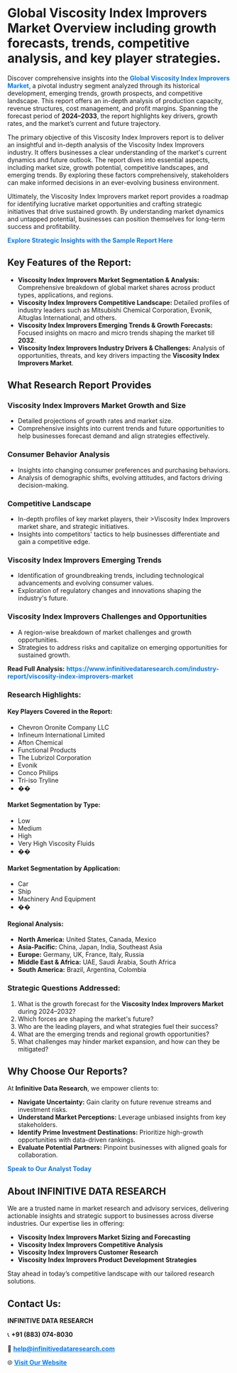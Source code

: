 <h1>Global Viscosity Index Improvers Market Overview including growth forecasts, trends, competitive analysis, and key player strategies.</h1>
<p>
Discover comprehensive insights into the 
<a href="https://www.infinitivedataresearch.com/industry-report/viscosity-index-improvers-market" rel="dofollow" style="color: #007BFF; text-decoration: none;"><strong>Global Viscosity Index Improvers Market</strong></a>, a pivotal industry segment analyzed through its historical development, emerging trends, growth prospects, and competitive landscape. This report offers an in-depth analysis of production capacity, revenue structures, cost management, and profit margins. Spanning the forecast period of <strong>2024–2033</strong>, the report highlights key drivers, growth rates, and the market’s current and future trajectory.
</p>
<p>
The primary objective of this Viscosity Index Improvers report is to deliver an insightful and in-depth analysis of the Viscosity Index Improvers industry. It offers businesses a clear understanding of the market's current dynamics and future outlook. The report dives into essential aspects, including market size, growth potential, competitive landscapes, and emerging trends. By exploring these factors comprehensively, stakeholders can make informed decisions in an ever-evolving business environment.
</p>
<p>
Ultimately, the Viscosity Index Improvers market report provides a roadmap for identifying lucrative market opportunities and crafting strategic initiatives that drive sustained growth. By understanding market dynamics and untapped potential, businesses can position themselves for long-term success and profitability.
</p>
<p>
<a href="https://www.infinitivedataresearch.com/request-sample/reportId=108132" style="color: #007BFF; text-decoration: none;"><strong>Explore Strategic Insights with the Sample Report Here</strong></a>
</p>

<h2>Key Features of the Report:</h2>
<ul>
<li><strong>Viscosity Index Improvers Market Segmentation & Analysis:</strong> Comprehensive breakdown of global market shares across product types, applications, and regions.</li>
<li><strong>Viscosity Index Improvers Competitive Landscape:</strong> Detailed profiles of industry leaders such as Mitsubishi Chemical Corporation, Evonik, Altuglas International, and others.</li>
<li><strong>Viscosity Index Improvers Emerging Trends & Growth Forecasts:</strong> Focused insights on macro and micro trends shaping the market till <strong>2032</strong>.</li>
<li><strong>Viscosity Index Improvers Industry Drivers & Challenges:</strong> Analysis of opportunities, threats, and key drivers impacting the <strong>Viscosity Index Improvers Market</strong>.</li>
</ul>

<h2>What Research Report Provides</h2>
<h3>Viscosity Index Improvers Market Growth and Size</h3>
<ul>
<li>Detailed projections of growth rates and market size.</li>
<li>Comprehensive insights into current trends and future opportunities to help businesses forecast demand and align strategies effectively.</li>
</ul>

<h3>Consumer Behavior Analysis</h3>
<ul>
<li>Insights into changing consumer preferences and purchasing behaviors.</li>
<li>Analysis of demographic shifts, evolving attitudes, and factors driving decision-making.</li>
</ul>

<h3>Competitive Landscape</h3>
<ul>
<li>In-depth profiles of key market players, their >Viscosity Index Improvers market share, and strategic initiatives.</li>
<li>Insights into competitors' tactics to help businesses differentiate and gain a competitive edge.</li>
</ul>

<h3>Viscosity Index Improvers Emerging Trends</h3>
<ul>
<li>Identification of groundbreaking trends, including technological advancements and evolving consumer values.</li>
<li>Exploration of regulatory changes and innovations shaping the industry's future.</li>
</ul>

<h3>Viscosity Index Improvers Challenges and Opportunities</h3>
<ul>
<li>A region-wise breakdown of market challenges and growth opportunities.</li>
<li>Strategies to address risks and capitalize on emerging opportunities for sustained growth.</li>
</ul>
<p><strong>Read Full Analysis:</strong> <a href="https://www.infinitivedataresearch.com/industry-report/viscosity-index-improvers-market" rel="dofollow" style="color: #007BFF; text-decoration: none;"><strong>https://www.infinitivedataresearch.com/industry-report/viscosity-index-improvers-market</strong></a></p>
<h3>Research Highlights:</h3>
<h4>Key Players Covered in the Report:</h4>
<ul><li>Chevron Oronite Company LLC</li><li>Infineum International Limited</li><li>Afton Chemical</li><li>Functional Products</li><li>The Lubrizol Corporation</li><li>Evonik</li><li>Conco Philips</li><li>Tri-iso Tryline</li><li>��</li></ul>
<h4>Market Segmentation by Type:</h4>
<ul><li>Low</li><li>Medium</li><li>High</li><li>Very High Viscosity Fluids</li><li>��</li></ul>
<h4>Market Segmentation by Application:</h4>
<ul><li>Car</li><li>Ship</li><li>Machinery And Equipment</li><li>��</li></ul>

<h4>Regional Analysis:</h4>
<ul>
<li><strong>North America:</strong> United States, Canada, Mexico</li>
<li><strong>Asia-Pacific:</strong> China, Japan, India, Southeast Asia</li>
<li><strong>Europe:</strong> Germany, UK, France, Italy, Russia</li>
<li><strong>Middle East & Africa:</strong> UAE, Saudi Arabia, South Africa</li>
<li><strong>South America:</strong> Brazil, Argentina, Colombia</li>
</ul>

<h3>Strategic Questions Addressed:</h3>
<ol>
<li>What is the growth forecast for the <strong>Viscosity Index Improvers Market</strong> during 2024–2032?</li>
<li>Which forces are shaping the market's future?</li>
<li>Who are the leading players, and what strategies fuel their success?</li>
<li>What are the emerging trends and regional growth opportunities?</li>
<li>What challenges may hinder market expansion, and how can they be mitigated?</li>
</ol>

<h2>Why Choose Our Reports?</h2>
<p>At <strong>Infinitive Data Research</strong>, we empower clients to:</p>
<ul>
<li><strong>Navigate Uncertainty:</strong> Gain clarity on future revenue streams and investment risks.</li>
<li><strong>Understand Market Perceptions:</strong> Leverage unbiased insights from key stakeholders.</li>
<li><strong>Identify Prime Investment Destinations:</strong> Prioritize high-growth opportunities with data-driven rankings.</li>
<li><strong>Evaluate Potential Partners:</strong> Pinpoint businesses with aligned goals for collaboration.</li>
</ul>
<p><a href="https://www.infinitivedataresearch.com/industry-report/viscosity-index-improvers-market" rel="dofollow" style="color: #007BFF; text-decoration: none;"><strong>Speak to Our Analyst Today</strong></a></p>

<h2>About INFINITIVE DATA RESEARCH</h2>
<p>We are a trusted name in market research and advisory services, delivering actionable insights and strategic support to businesses across diverse industries. Our expertise lies in offering:</p>
<ul>
<li><strong>Viscosity Index Improvers Market Sizing and Forecasting</strong></li>
<li><strong>Viscosity Index Improvers Competitive Analysis</strong></li>
<li><strong>Viscosity Index Improvers Customer Research</strong></li>
<li><strong>Viscosity Index Improvers Product Development Strategies</strong></li>
</ul>
<p>Stay ahead in today’s competitive landscape with our tailored research solutions.</p>

<h2>Contact Us:</h2>
<p><strong>INFINITIVE DATA RESEARCH</strong></p>
<p>📞 <strong>+91 (883) 074-8030</strong></p>
<p>📧 <strong><a href="mailto:help@infinitivedataresearch.com" style="color: #007BFF;">help@infinitivedataresearch.com</a></strong></p>
<p>🌐 <strong><a href="https://www.infinitivedataresearch.com" rel="dofollow" style="color: #007BFF;">Visit Our Website</a></strong></p>